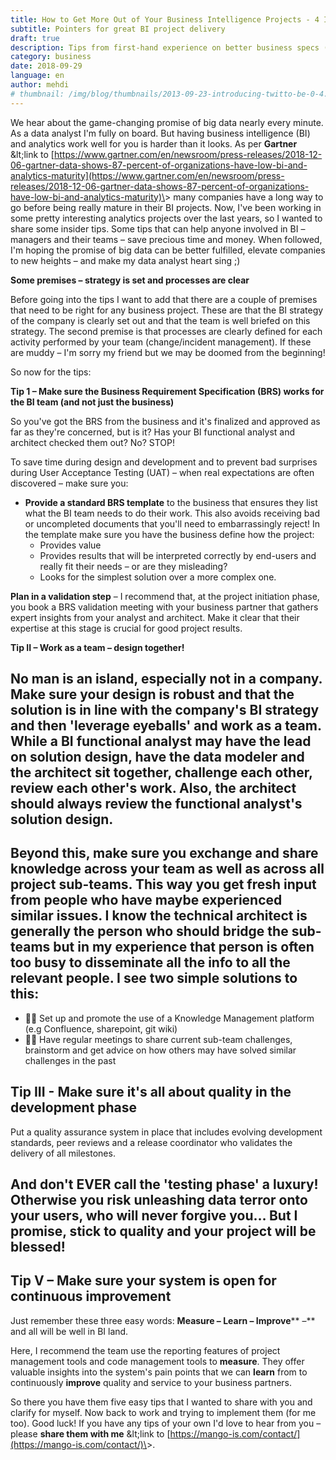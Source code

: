 ```yaml
---
title: How to Get More Out of Your Business Intelligence Projects - 4 Insider Tips
subtitle: Pointers for great BI project delivery
draft: true
description: Tips from first-hand experience on better business specs (BRS); the importance of teamwork; quality in development and how testing is no luxury.
category: business
date: 2018-09-29
language: en
author: mehdi
# thumbnail: /img/blog/thumbnails/2013-09-23-introducing-twitto-be-0-4.png
---
```




We hear about the game-changing promise of big data nearly every minute. As a data analyst I&#39;m fully on board. But having business intelligence (BI) and analytics work well for you is harder than it looks. As per **Gartner** \&lt;link to [https://www.gartner.com/en/newsroom/press-releases/2018-12-06-gartner-data-shows-87-percent-of-organizations-have-low-bi-and-analytics-maturity](https://www.gartner.com/en/newsroom/press-releases/2018-12-06-gartner-data-shows-87-percent-of-organizations-have-low-bi-and-analytics-maturity)\&gt; many companies have a long way to go before being really mature in their BI projects. Now, I&#39;ve been working in some pretty interesting analytics projects over the last years, so I wanted to share some insider tips. Some tips that can help anyone involved in BI – managers and their teams – save precious time and money. When followed, I&#39;m hoping the promise of big data can be better fulfilled, elevate companies to new heights – and make my data analyst heart sing ;)

**Some premises – strategy is set and processes are clear**

Before going into the tips I want to add that there are a couple of premises that need to be right for any business project. These are that the BI strategy of the company is clearly set out and that the team is well briefed on this strategy. The second premise is that processes are clearly defined for each activity performed by your team (change/incident management). If these are muddy – I&#39;m sorry my friend but we may be doomed from the beginning!

So now for the tips:

**Tip 1 – Make sure the Business Requirement Specification (BRS) works for the BI team (and not just the business)**

So you&#39;ve got the BRS from the business and it&#39;s finalized and approved as far as they&#39;re concerned, but is it? Has your BI functional analyst and architect checked them out? No? STOP!

To save time during design and development and to prevent bad surprises during User Acceptance Testing (UAT) – when real expectations are often discovered – make sure you:

- **Provide a standard BRS template** to the business that ensures they list what the BI team needs to do their work. This also avoids receiving bad or uncompleted documents that you&#39;ll need to embarrassingly reject! In the template make sure you have the business define how the project:
  - Provides value
  - Provides results that will be interpreted correctly by end-users and really fit their needs – or are they misleading?
  - Looks for the simplest solution over a more complex one.

**Plan in a validation step** – I recommend that, at the project initiation phase, you book a BRS validation meeting with your business partner that gathers expert insights from your analyst and architect. Make it clear that their expertise at this stage is crucial for good project results.

  **Tip II – Work as a team – design together!**

## No man is an island, especially not in a company. Make sure your design is robust and that the solution is in line with the company&#39;s BI strategy and then &#39;leverage eyeballs&#39; and work as a team. While a BI functional analyst may have the lead on solution design, have the data modeler and the architect sit together, challenge each other, review each other&#39;s work. Also, the architect should always review the functional analyst&#39;s solution design.

## Beyond this, make sure you exchange and share knowledge across your team as well as across all project sub-teams. This way you get fresh input from people who have maybe experienced similar issues. I know the technical architect is generally the person who should bridge the sub-teams but in my experience that person is often too busy to disseminate all the info to all the relevant people. I see two simple solutions to this:

- **** Set up and promote the use of a Knowledge Management platform (e.g Confluence, sharepoint, git wiki)
- **** Have regular meetings to share current sub-team challenges, brainstorm and get advice on how others may have solved similar challenges in the past

## **Tip III - Make sure it&#39;s all about quality in the development phase**

Put a quality assurance system in place that includes evolving development standards, peer reviews and a release coordinator who validates the delivery of all milestones.

## **And don&#39;t EVER call the &#39;testing phase&#39; a luxury!** Otherwise you risk unleashing data terror onto your users, who will never forgive you… But I promise, stick to quality and your project will be blessed!

## **Tip V – Make sure your system is open for continuous improvement**

Just remember these three easy words: **Measure – Learn – Improve**** –** and all will be well in BI land.

Here, I recommend the team use the reporting features of project management tools and code management tools to **measure**. They offer valuable insights into the system&#39;s pain points that we can **learn** from to continuously **improve** quality and service to your business partners.

So there you have them five easy tips that I wanted to share with you and clarify for myself. Now back to work and trying to implement them (for me too). Good luck! If you have any tips of your own I&#39;d love to hear from you  – please **share them with me** \&lt;link to [https://mango-is.com/contact/](https://mango-is.com/contact/)\&gt;.
